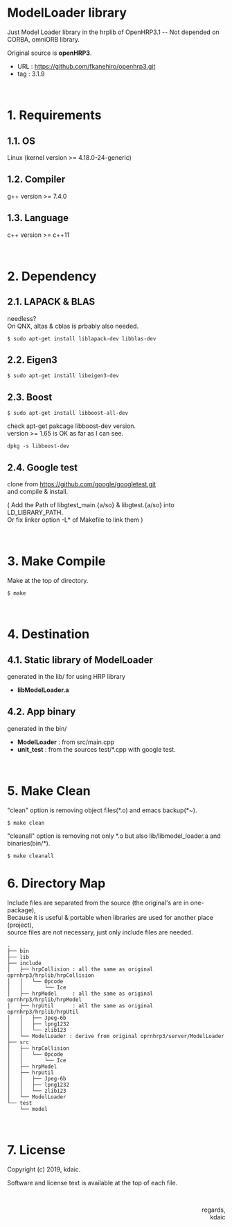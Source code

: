 ModelLoader library
===

Just Model Loader library in the hrplib of OpenHRP3.1 -- Not depended on CORBA, omniORB library.

Original source is **openHRP3**.

- URL : https://github.com/fkanehiro/openhrp3.git
- tag : 3.1.9

&nbsp;

# 1. Requirements

## 1.1. OS

Linux
(kernel version >= 4.18.0-24-generic)

## 1.2. Compiler

g++ version >= 7.4.0

## 1.3. Language

c++ version >= c++11

&nbsp;

# 2. Dependency

## 2.1. LAPACK & BLAS

needless?  
On QNX, altas & cblas is prbably also needed.  

```
$ sudo apt-get install liblapack-dev libblas-dev
```

## 2.2. Eigen3

```
$ sudo apt-get install libeigen3-dev
```

## 2.3. Boost

```
$ sudo apt-get install libboost-all-dev
```

check apt-get pakcage libboost-dev version.  
version >= 1.65 is OK as far as I can see.

```
dpkg -s libboost-dev
```

## 2.4. Google test

clone from https://github.com/google/googletest.git  
and compile & install.  

( Add the Path of libgtest_main.{a/so} & libgtest.{a/so} into LD\_LIBRARY\_PATH.  
  Or fix linker option -L* of Makefile to link them )

&nbsp;

# 3. Make Compile

Make at the top of directory.

```
$ make
```

&nbsp;

# 4. Destination

## 4.1. Static library of ModelLoader

generated in the lib/ for using HRP library

- **libModelLoader.a**


## 4.2. App binary

generated in the bin/

- **ModelLoader** : from src/main.cpp
- **unit\_test** : from the sources test/*.cpp with google test.

&nbsp;

# 5. Make Clean

"clean" option is removing object files(\*.o) and emacs backup(\*~).

```
$ make clean
```

"cleanall" option is removing not only \*.o but also lib/libmodel_loader.a and binaries(bin/*).

```
$ make cleanall
```


# 6. Directory Map

Include files are separated from the source (the original's are in one-package),  
Because it is useful & portable when libraries are used for another place (project),  
source files are not necessary, just only include files are needed.  

```
.
├── bin
├── lib
├── include
│   ├── hrpCollision : all the same as original oprnhrp3/hrplib/hrpCollision
│   │   └── Opcode
│   │       └── Ice
│   ├── hrpModel     : all the same as original oprnhrp3/hrplib/hrpModel
│   ├── hrpUtil      : all the same as original oprnhrp3/hrplib/hrpUtil
│   │   ├── Jpeg-6b
│   │   ├── lpng1232
│   │   └── zlib123
│   └── ModelLoader : derive from original oprnhrp3/server/ModelLoader
├── src
│   ├── hrpCollision
│   │   └── Opcode
│   │       └── Ice
│   ├── hrpModel
│   ├── hrpUtil
│   │   ├── Jpeg-6b
│   │   ├── lpng1232
│   │   └── zlib123
│   └── ModelLoader
└── test
    └── model

```
&nbsp;

# 7. License

Copyright (c) 2019, kdaic.

Software and license text is available at the top of each file.

&nbsp;

<div align="right"> regards, <br> kdaic </div>


